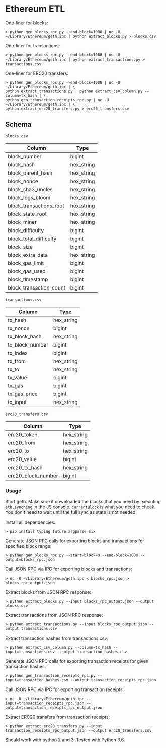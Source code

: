# Ethereum ETL

One-liner for blocks:

```
> python gen_blocks_rpc.py --end-block=1000 | nc -U ~/Library/Ethereum/geth.ipc | python extract_blocks.py > blocks.csv
```

One-liner for transactions:

```
> python gen_blocks_rpc.py --end-block=1000 | nc -U ~/Library/Ethereum/geth.ipc | python extract_transactions.py > transactions.csv
```

One-liner for ERC20 transfers:

```
> python gen_blocks_rpc.py --end-block=1000 | nc -U ~/Library/Ethereum/geth.ipc | \
python extract_transactions.py | python extract_csv_column.py --column=tx_hash | \
python gen_transaction_receipts_rpc.py | nc -U ~/Library/Ethereum/geth.ipc | \
python extract_erc20_transfers.py > erc20_transfers.csv
```

## Schema

`blocks.csv`

Column                  | Type               |
------------------------|---------------------
block_number            | bigint             |
block_hash              | hex_string         |
block_parent_hash       | hex_string         |
block_nonce             | hex_string         |
block_sha3_uncles       | hex_string         |
block_logs_bloom        | hex_string         |
block_transactions_root | hex_string         |
block_state_root        | hex_string         |
block_miner             | hex_string         |
block_difficulty        | bigint             |
block_total_difficulty  | bigint             |
block_size              | bigint             |
block_extra_data        | hex_string         |
block_gas_limit         | bigint             |
block_gas_used          | bigint             |
block_timestamp         | bigint             |
block_transaction_count | bigint             |

`transactions.csv`

Column              |    Type     |
--------------------|--------------
tx_hash             | hex_string  |
tx_nonce            | bigint      |
tx_block_hash       | hex_string  |
tx_block_number     | bigint      |
tx_index            | bigint      |
tx_from             | hex_string  |
tx_to               | hex_string  |
tx_value            | bigint      |
tx_gas              | bigint      |
tx_gas_price        | bigint      |
tx_input            | hex_string  |

`erc20_transfers.csv`

Column              |    Type     |
--------------------|--------------
erc20_token         | hex_string  |
erc20_from          | hex_string  |
erc20_to            | hex_string  |
erc20_value         | bigint      |
erc20_tx_hash       | hex_string  |
erc20_block_number  | bigint      |

### Usage

Start geth. 
Make sure it downloaded the blocks that you need by executing `eth.synching` in the JS console.
`currentBlock` is what you need to check. 
You don't need to wait until the full sync as state is not needed.

Install all dependencies:

```
> pip install typing future argparse six
```

Generate JSON RPC calls for exporting blocks and transactions for specified block range:

```
> python gen_blocks_rpc.py --start-block=0 --end-block=1000 --output=blocks_rpc.json
```

Call JSON RPC via IPC for exporting blocks and transactions:

```
> nc -U ~/Library/Ethereum/geth.ipc < blocks_rpc.json > blocks_rpc_output.json
```

Extract blocks from JSON RPC response:

```
> python extract_blocks.py --input blocks_rpc_output.json --output blocks.csv
```

Extract transactions from JSON RPC response:

```
> python extract_transactions.py --input blocks_rpc_output.json --output transactions.csv
```

Extract transaction hashes from transactions.csv:

```
> python extract_csv_column.py --column=tx_hash --input=transactions.csv --output transaction_hashes.csv
```

Generate JSON RPC calls for exporting transaction receipts for given transaction hashes:

```
> python gen_transaction_receipts_rpc.py --input=transaction_hashes.csv --output transaction_receipts_rpc.json
```

Call JSON RPC via IPC for exporting transaction receipts:

```
> nc -U ~/Library/Ethereum/geth.ipc --input=transaction_receipts_rpc.json --output=transaction_receipts_rpc_output.json
```

Extract ERC20 transfers from transaction receipts:

```
> python extract_erc20_transfers.py --input transaction_receipts_rpc_output.json --output erc20_transfers.csv
```

Should work with python 2 and 3. Tested with Python 3.6.




